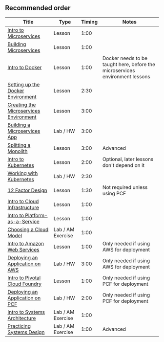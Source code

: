 ## Recommended order

Title | Type | Timing | Notes 
----- | ---- | --     | -----
[Intro to Microservices](./microservices-intro-lesson)    | Lesson | 1:00 |
[Building Microservices](./building-microservices-lesson) | Lesson   | 1:00 |
[Intro to Docker](./docker-intro-lesson) | Lesson   | 1:00 | Docker needs to be taught here, before the microservices environment lessons
[Setting up the Docker Environment](./docker-environment-lesson)  | Lesson   | 2:30 |
[Creating the Microservices Environment](./microservices-environment-lesson) | Lesson | 3:00 |
[Building a Microservices App](./microservices-lab) | Lab / HW   | 3:00 | 
[Splitting a Monolith](./splitting-monolith-lesson) | Lesson   | 3:00 | Advanced
[Intro to Kubernetes](./intro-kubernetes-lesson)    | Lesson   | 2:00 | Optional, later lessons don't depend on it
[Working with Kubernetes](./kubernetes-lab) | Lab / HW  | 2:30 | 
[12 Factor Design](./twelve-factor-design-lesson)  | Lesson   | 1:30 | Not required unless using PCF
[Intro to Cloud Infrastructure](./intro-cloud-infrastructure-lesson) | Lesson | 1:00 | 
[Intro to Platform-as-a-Service](./paas-intro-lesson) | Lesson | 1:00 |
[Choosing a Cloud Model](./choosing-cloud-model-exercise)  | Lab / AM Exercise  | 1:00 |
[Intro to Amazon Web Services](./intro-aws-lesson) | Lesson | 1:00 | Only needed if using AWS for deployment
[Deploying an Application on AWS](./aws-deployment-lesson) | Lab / HW   | 3:00 | Only needed if using AWS for deployment
[Intro to Pivotal Cloud Foundry](./intro-pcf-lesson) | Lesson | 1:00 | Only needed if using PCF for deployment
[Deploying an Application on PCF](./pcf-deployment-lesson) | Lab / HW   | 2:00 | Only needed if using PCF for deployment
[Intro to Systems Architecture](./systems-architecture-exercise) | Lab / AM Exercise  | 1:00 |
[Practicing Systems Design](./system-design-exercise) | Lab / AM Exercise  | 1:00 | Advanced

